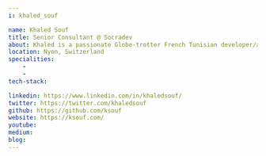 ```yaml
---
i: khaled_souf

name: Khaled Souf
title: Senior Consultant @ Socradev
about: Khaled is a passionate Globe-trotter French Tunisian developer/architect/trainer/coach based in the most beautiful French city Annecy. He started working at Tunisia then Paris where he took part in the French and European software crafters community, then Montréal in Canada where he co-organized the Software Crafters Montréal meetup and co-founded the SOCRATES Canada unconference. He currently works in Switzerland and co-organizes the Software Crafts Romandie Meetup. He likes to speak about Domain Driven Design, crafting software, clean code, XP, Team typologies and DevOps practices.
location: Nyon, Switzerland
specialities:
    - 
    - 
tech-stack: 

linkedin: https://www.linkedin.com/in/khaledsouf/
twitter: https://twitter.com/khaledsouf
github: https://github.com/ksouf
website: https://ksouf.com/
youtube: 
medium: 
blog: 
---
```

